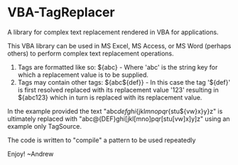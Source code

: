 # VBA-TagReplacer
A library for complex text replacement rendered in VBA for applications.

This VBA library can be used in MS Excel, MS Access, or MS Word (perhaps others) to perform complex text replacement
operations. 

1) Tags are formatted like so: ${abc} - Where 'abc' is the string key for which a replacement value is to be supplied.
2) Tags may contain other tags: ${abc${def}} - In this case the tag '${def}' is first resolved replaced with its replacement value '123'
   resulting in ${abc123} which in turn is replaced with its replacement value.
   
In the example provided the text "abc${def}ghi${jkl${mno}pqr${stu${vw}x}y}z"
is ultimately replaced with      "abc@{DEF}ghi[jkl[mno]pqr[stu[vw]x]y]z" using an example only TagSource.

The code is written to "compile" a pattern to be used repeatedly

Enjoy!
~Andrew
